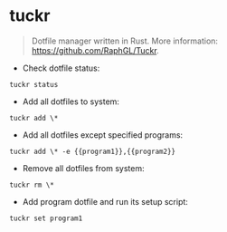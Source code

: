 # tuckr

> Dotfile manager written in Rust.
> More information: <https://github.com/RaphGL/Tuckr>.

- Check dotfile status:

`tuckr status`

- Add all dotfiles to system:

`tuckr add \*`

- Add all dotfiles except specified programs:

`tuckr add \* -e {{program1}},{{program2}}`

- Remove all dotfiles from system:

`tuckr rm \*`

- Add program dotfile and run its setup script:

`tuckr set program1`
